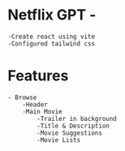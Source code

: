 # Netflix GPT -

    -Create react using vite
    -Configured tailwind css

# Features

    - Browse
        -Header
        -Main Movie
            -Trailer in background
            -Title & Description
            -Movie Suggestions
            -Movie Lists
